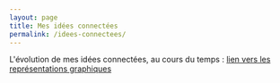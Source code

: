 ```yaml
---
layout: page
title: Mes idées connectées
permalink: /idees-connectees/
---
```


L'évolution de mes idées connectées, au cours du temps : 
[lien vers les représentations graphiques](https://docs.google.com/document/d/1vf1tFDpDkQ1ixHMClQlMCR1b0wezNz-XNxDt-WzWUGE/edit?usp=sharing)